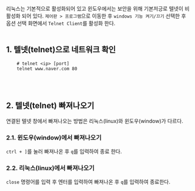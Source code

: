 리눅스는 기본적으로 활성화되어 있고 윈도우에서는 보안을 위해 기본저긍로 텔넷이 비활성화 되어 있다. 
`제어판 > 프로그램`으로 이동한 후 `windows 기능 켜기/끄기` 선택한 후 옵션 선택 화면에서 `Telnet Client`를 활성화 한다. 
<br><br>

## 1. 텔넷(telnet)으로 네트워크 확인
~~~
    # telnet <ip> [port]
    telnet www.naver.com 80
~~~
<br><br>

## 2. 텔넷(telnet) 빠져나오기 
연결된 텔넷 창에서 빠져나오는 방법은 리눅스(linux)와 윈도우(window)가 다르다.

### 2.1. 윈도우(window)에서 빠져나오기 

`ctrl + ]`를 눌러 빠져나온 후  `q`를 입력하여 종료 한다. 

### 2.2. 리눅스(linux)에서 빠져나오기 
`close` 명령어를 입력 후 엔터를 입력하여 빠져나온 후  `q`를 입력하여 종료한다.



